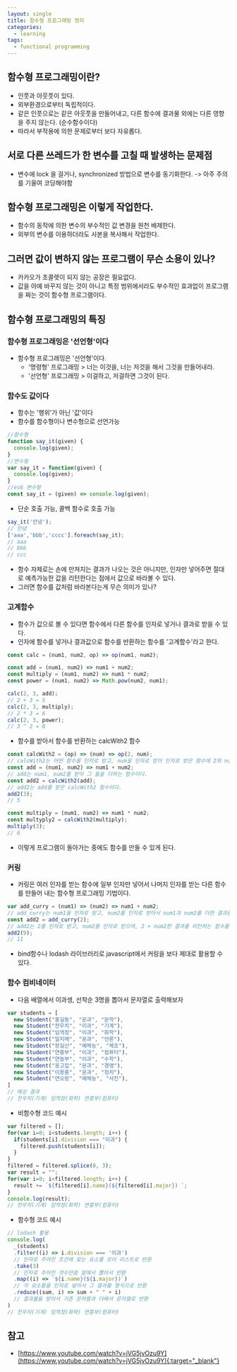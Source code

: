 ```yaml
---
layout: single
title: 함수형 프로그래밍 정리
categories: 
  - learning
tags: 
  - functional programming
---
```


## 함수형 프로그래밍이란?

- 인풋과 아웃풋이 있다.
- 외부환경으로부터 독립적이다.
- 같은 인풋으로는 같은 아웃풋을 만들어내고, 다른 함수에 결과물 외에는 다른 영향을 주지 않는다. (순수함수이다)
- 따라서 부작용에 의한 문제로부터 보다 자유롭다.

## 서로 다른 쓰레드가 한 변수를 고칠 때 발생하는 문제점

- 변수에 lock 을 걸거나, synchronized 방법으로 변수를 동기화한다. -> 아주 주의를 기울여 코딩해야함

## 함수형 프로그래밍은 이렇게 작업한다.

- 함수의 동작에 의한 변수의 부수적인 값 변경을 원천 배제한다.
- 외부의 변수를 이용하더라도 사본을 복사해서 작업한다.

## 그러면 값이 변하지 않는 프로그램이 무슨 소용이 있나?

- 카카오가 초콜렛이 되지 않는 공장은 필요없다.
- 값을 아예 바꾸지 않는 것이 아니고 특정 범위에서라도 부수적인 효과없이 프로그램을 짜는 것이 함수형 프로그램이다.

## 함수형 프로그래밍의 특징

### 함수형 프로그래밍은 '선언형'이다

- 함수형 프로그래밍은 '선언형'이다.
  - '명령형' 프로그래밍 > 너는 이것을, 너는 저것을 해서 그것을 만들어내라.
  - '선언형' 프로그래밍 > 이걸하고, 저걸하면 그것이 된다.

### 함수도 값이다

- 함수는 '행위'가 아닌 '값'이다
- 함수를 함수형이나 변수형으로 선언가능

```javascript
//함수형
function say_it(given) {
  console.log(given);
}
//변수형
var say_it = function(given) {
  console.log(given);
}
//es6 변수형
const say_it = (given) => console.log(given);
```

- 단순 호출 가능, 콜백 함수로 호출 가능

```javascript
say_it('안녕');
// 안녕
['aaa','bbb','cccc'].foreach(say_it);
// aaa
// bbb
// ccc
```
- 함수 자체로는 손에 만져지는 결과가 나오는 것은 아니지만, 인자만 넣어주면 절대로 예측가능한 값을 리턴한다는 점에서 값으로 바라볼 수 있다.
- 그러면 함수를 값처럼 바라본다는게 무슨 의미가 있나?

### 고계함수

- 함수가 값으로 볼 수 있다면 함수에서 다른 함수를 인자로 넣거나 결과로 받을 수 있다.
- 인자에 함수를 넣거나 결과값으로 함수를 반환하는 함수를 '고계함수'라고 한다.

```javascript
const calc = (num1, num2, op) => op(num1, num2);

const add = (num1, num2) => num1 + num2;
const multiply = (num1, num2) => num1 * num2;
const power = (num1, num2) => Math.pow(num2, num1);

calc(2, 3, add);
// 2 + 3 = 5
calc(2, 3, multiply);
// 2 * 3 = 6
calc(2, 3, power);
// 3 ^ 2 = 8
```

- 함수를 받아서 함수를 반환하는 calcWith2 함수

```javascript
const calcWith2 = (op) => (num) => op(2, num);
// calcWith2는 어떤 함수를 인자로 받고, num을 인자로 받아 인자로 받은 함수에 2와 num을 넣은 결과를 리턴하는 함수를 반환한다.
const add = (num1, num2) => num1 + num2;
// add는 num1, num2를 받아 그 둘을 더하는 함수이다.
const add2 = calcWith2(add);
// add2는 add를 받은 calcWith2 함수이다.
add2(3);
// 5

const multiply = (num1, num2) => num1 * num2;
const multyply2 = calcWith2(multiply);
multiply(3);
// 6
```
- 이렇게 프로그램이 돌아가는 중에도 함수를 만들 수 있게 된다.

### 커링

- 커링은 여러 인자를 받는 함수에 일부 인자만 넣어서 나머지 인자를 받는 다른 함수를 만들어 내는 함수형 프로그래밍 기법이다.

~~~javascript
var add_curry = (num1) => (num2) => num1 + num2;
// add_curry는 num1을 인자로 받고, num2를 인자로 받아서 num1과 num2를 더한 결과를 리턴하는 함수를 반환한다.
const add2 = add_curry(2);
// add2는 2를 인자로 받고, num2를 인자로 받으며, 2 + num2한 결과를 리턴하는 함수를 반환한다.
add2(9);
// 11
~~~
- bind함수나 lodash 라이브러리로 javascript에서 커링을 보다 제대로 활용할 수 있다.

### 함수 컴비네이터

- 다음 배열에서 이과생, 선착순 3명을 뽑아서 문자열로 출력해보자

~~~javascript
var students = [
  new Student("홍길동", "문과", "문학"),
  new Student("전우치", "이과", "기계"),
  new Student("임꺽정", "이과", "화학"),
  new Student("일지매", "문과", "언론"),
  new Student("장길산", "예체능", "체조"),
  new Student("연흥부", "이과", "컴퓨터"),
  new Student("연놀부", "이과", "수학"),
  new Student("옹고집", "문과", "경영"),
  new Student("이몽룡", "문과", "정치"),
  new Student("연오랑", "예체능", "사진"),
]
// 예상 결과
// 전우치(기계) 임꺽정(화학) 연흥부(컴퓨터) 
~~~

- 비함수형 코드 예시

~~~javascript
var filtered = [];
for(var i=0; i<students.length; i++) {
  if(students[i].division === "이과") {
    filtered.push(students[i]);
  }
}
filtered = filtered.splice(0, 3);
var result = "";
for(var i=0; i<filtered.length; i++) {
  result += `${filtered[i].name}(${filtered[i].major}) `;
}
console.log(result);
// 전우치(기계) 임꺽정(화학) 연흥부(컴퓨터) 
~~~

- 함수형 코드 예시

~~~javascript
// lodash 활용
console.log(
  _(students)
  .filter((i) => i.division === '이과')
  // 인자로 주어진 조건에 맞는 요소를 모아 리스트로 반환
  .take(3)
  // 인자로 주어진 갯수만큼 앞에서 뽑아서 반환
  .map((i) => `${i.name}(${i.major})`)
  // 각 요소들을 인자로 넣어서 그 결과물 형식으로 반환
  .reduce((sum, i) => sum + " " + i)
  // 결과물을 받아서 기존 문자열과 더해서 문자열로 반환
)
// 전우치(기계) 임꺽정(화학) 연흥부(컴퓨터) 
~~~

## 참고
- [https://www.youtube.com/watch?v=jVG5jvOzu9Y](https://www.youtube.com/watch?v=jVG5jvOzu9Y){:target="_blank"}